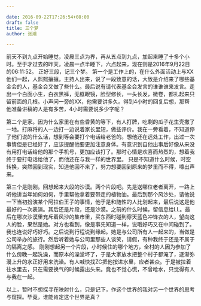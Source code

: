 ```yaml
---

date: 2016-09-22T17:26:54+08:00
draft: false
title: 三个梦
author: 张潮

---
```





前天不到九点开始睡觉，凌晨三点为界，再从五点到九点，加起来睡了十多个小时。至于才过去的昨天，凌晨一点半睡下，六点起来，现在则是2016年9月22日的06:11:52。
正好三段，记三个梦。
第一个是工作上的，在什么外面活动上与XX他们一起，人熙熙攘攘，主持人出来，说了一段致意的话，大致是介绍来了哪些基金会的人，基金会又做了些什么。最后说有请代表基金会发言的谁谁谁来发言。走出一个白面小生，白衣黑裤，无框眼镜，脸型修长，一头长发，微卷，都扎起来只留前面的几根。小声问一旁的XX，他需要讲多久。得到4小时的回复后想，那帮他准备讲稿的人是有多苦，4小时需要说多少字呢？

第二个是家。因为什么家里在有些昏黄的等下，有人打牌，吃剩的瓜子花生壳撒了一地。打麻将的人一边打一边说着家长里短，做些评价。我在一旁看着，不知道停了他们说的什么话，想到等会要打个电话给老爸的。想他还在远处工作，出过一次事情但是已经好了，应该提醒他要更加注意身体。有意识到自他出事后好像从来没有用打电话给他的那个手机号，更加应该打了。那时心情是欢喜而热烈的，想着我终于要打电话给他了，而他还在与我一样的世界里。
只是不知道什么时候，时空转换，突然回到现实，知道他回不来了，努力想要回到原来的梦里而不得，嚎出声来。

第三个是刚刚。回想起来大段的沙漠。两个片段吧。先是送哪位老者离开，一路上听他讲当年如何如何，手里帮他拿着要带走的植物油。最后到那个风沙处，请他说一下当初扮演某个阿拉伯王子的事情，他于是和随性的人比划起来，最后说这是他最好的一次表演。其后还是片段，还是沙漠。之前的什么时候，留信息给LL。最后在哪次沙漠里充斥着风沙的集市里，买东西时碰到穿天蓝色冲锋衣的人，望向这人的脸，果然是她。对方也看到，像是事先知道一样，说哦好巧又在中间碰到了。我也连说好巧好巧。之后说到行程说到缘起。她是与公司所有人一起来的，当做是公司举办的旅行。然后听着她与公司里那些人谈笑，请假，有种我终于还是不属于的隔离之感。
刚刚想起另一个片段，小时候住的哪个地方，全村的人因为参加了什么傍晚一起洗澡，而原本的澡堂坏了，于是大家放水把整个村子都淹了，逐渐弥漫上升的水正好用来洗澡。有人喊快找ZC把他按进水里，应者甚众。于是被拉着往水里去，只在需要换气的时候露出头来。竟也不觉心慌，不曾呛水，只觉得有人与我在一起。

以上，暂时不想探寻在映射什么，只是记下，作这个世界的我对另一个世界的思考与窥探。毕竟，谁能肯定这个世界是真？

























